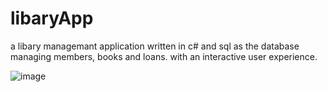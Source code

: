 # libaryApp
a libary  managemant application written in c# and sql as the database
managing members, books and loans. with an interactive user experience.






![image](https://user-images.githubusercontent.com/54371245/158712033-01703f3a-9a32-433a-b281-d332f2793e04.png)
